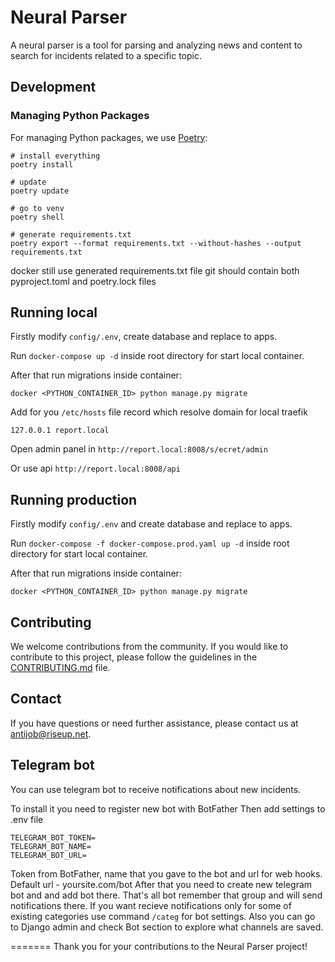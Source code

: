 # Neural Parser

A neural parser is a tool for parsing and analyzing news and content to search for incidents related to a specific topic.

## Development

### Managing Python Packages

For managing Python packages, we use [Poetry](https://python-poetry.org/docs/):

```
# install everything
poetry install

# update 
poetry update

# go to venv
poetry shell

# generate requirements.txt
poetry export --format requirements.txt --without-hashes --output requirements.txt
```

docker still use generated requirements.txt file
git should contain both pyproject.toml and poetry.lock files 


## Running local

Firstly modify `config/.env`, create database and replace to apps.

Run `docker-compose up -d` inside root directory for start local container.

After that run migrations inside container:

```
docker <PYTHON_CONTAINER_ID> python manage.py migrate
```

Add for you `/etc/hosts` file record which resolve domain for local traefik

```
127.0.0.1 report.local
```

Open admin panel in `http://report.local:8008/s/ecret/admin`

Or use api `http://report.local:8008/api`


## Running production

Firstly modify `config/.env` and create database and replace to apps.

Run `docker-compose -f docker-compose.prod.yaml up -d` inside root directory for start local container.

After that run migrations inside container:

```
docker <PYTHON_CONTAINER_ID> python manage.py migrate
```

## Contributing

We welcome contributions from the community. If you would like to contribute to this project, please follow the guidelines in the [CONTRIBUTING.md](CONTRIBUTING.md) file.

## Contact

If you have questions or need further assistance, please contact us at antijob@riseup.net.

## Telegram bot
You can use telegram bot to receive notifications about new incidents.

To install it you need to register new bot with BotFather
Then add settings to .env file
```
TELEGRAM_BOT_TOKEN=
TELEGRAM_BOT_NAME=
TELEGRAM_BOT_URL=
```
Token from BotFather, name that you gave to the bot and url for web hooks. Default url - yoursite.com/bot
After that you need to create new telegram bot and and add bot there. That's all bot remember that group 
and will send notifications there. If you want recieve notifications only for some of existing categories
use command ```/categ``` for bot settings. 
Also you can go to Django admin and check Bot section to explore what channels are saved. 

=======
Thank you for your contributions to the Neural Parser project!

